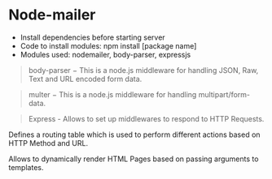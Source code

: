 # Node-mailer
- Install dependencies before starting server
- Code to install modules: npm install [package name]
- Modules used: nodemailer, body-parser, expressjs

> body-parser − This is a node.js middleware for handling JSON, Raw, Text and URL encoded form data.

> multer − This is a node.js middleware for handling multipart/form-data.

> Express - Allows to set up middlewares to respond to HTTP Requests.

Defines a routing table which is used to perform different actions based on HTTP Method and URL.

Allows to dynamically render HTML Pages based on passing arguments to templates.
